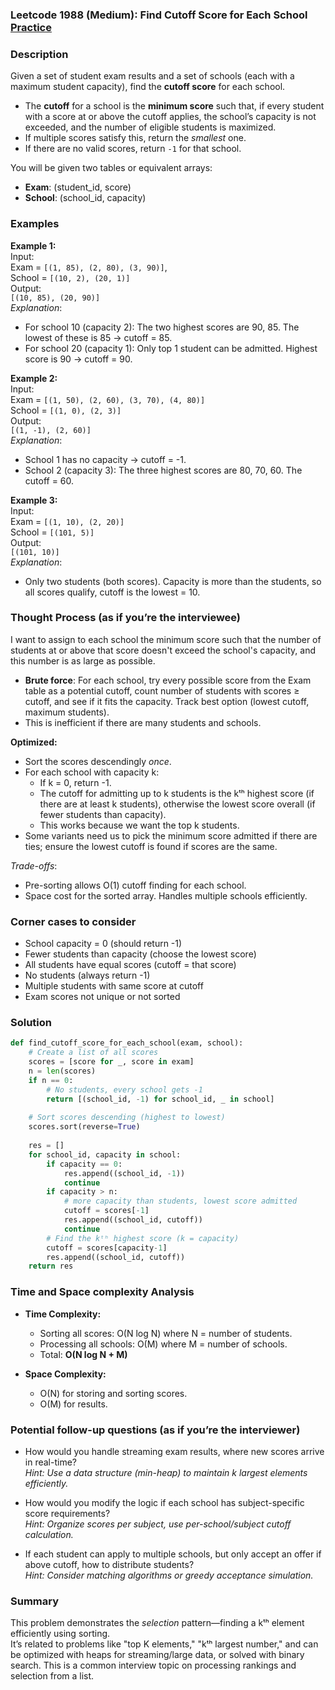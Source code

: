 ### Leetcode 1988 (Medium): Find Cutoff Score for Each School [Practice](https://leetcode.com/problems/find-cutoff-score-for-each-school)

### Description  
Given a set of student exam results and a set of schools (each with a maximum student capacity), find the **cutoff score** for each school.  
- The **cutoff** for a school is the **minimum score** such that, if every student with a score at or above the cutoff applies, the school’s capacity is not exceeded, and the number of eligible students is maximized.
- If multiple scores satisfy this, return the *smallest* one.
- If there are no valid scores, return `-1` for that school.

You will be given two tables or equivalent arrays:
- **Exam**: (student_id, score)
- **School**: (school_id, capacity)

### Examples  

**Example 1:**  
Input:  
Exam = `[(1, 85), (2, 80), (3, 90)]`,  
School = `[(10, 2), (20, 1)]`  
Output:  
`[(10, 85), (20, 90)]`  
*Explanation*:  
- For school 10 (capacity 2): The two highest scores are 90, 85. The lowest of these is 85 → cutoff = 85.  
- For school 20 (capacity 1): Only top 1 student can be admitted. Highest score is 90 → cutoff = 90.

**Example 2:**  
Input:  
Exam = `[(1, 50), (2, 60), (3, 70), (4, 80)]`  
School = `[(1, 0), (2, 3)]`  
Output:  
`[(1, -1), (2, 60)]`  
*Explanation*:  
- School 1 has no capacity → cutoff = -1.  
- School 2 (capacity 3): The three highest scores are 80, 70, 60. The cutoff = 60.

**Example 3:**  
Input:  
Exam = `[(1, 10), (2, 20)]`  
School = `[(101, 5)]`  
Output:  
`[(101, 10)]`  
*Explanation*:  
- Only two students (both scores). Capacity is more than the students, so all scores qualify, cutoff is the lowest = 10.

### Thought Process (as if you’re the interviewee)  

I want to assign to each school the minimum score such that the number of students at or above that score doesn't exceed the school's capacity, and this number is as large as possible.  
- **Brute force**: For each school, try every possible score from the Exam table as a potential cutoff, count number of students with scores ≥ cutoff, and see if it fits the capacity. Track best option (lowest cutoff, maximum students).
- This is inefficient if there are many students and schools.

**Optimized:**
- Sort the scores descendingly *once*.
- For each school with capacity k:
    - If k = 0, return -1.
    - The cutoff for admitting up to k students is the kᵗʰ highest score (if there are at least k students), otherwise the lowest score overall (if fewer students than capacity).
    - This works because we want the top k students.
- Some variants need us to pick the minimum score admitted if there are ties; ensure the lowest cutoff is found if scores are the same.

*Trade-offs*:  
- Pre-sorting allows O(1) cutoff finding for each school.
- Space cost for the sorted array. Handles multiple schools efficiently.

### Corner cases to consider  
- School capacity = 0 (should return -1)
- Fewer students than capacity (choose the lowest score)
- All students have equal scores (cutoff = that score)
- No students (always return -1)
- Multiple students with same score at cutoff
- Exam scores not unique or not sorted

### Solution

```python
def find_cutoff_score_for_each_school(exam, school):
    # Create a list of all scores
    scores = [score for _, score in exam]
    n = len(scores)
    if n == 0:
        # No students, every school gets -1
        return [(school_id, -1) for school_id, _ in school]
    
    # Sort scores descending (highest to lowest)
    scores.sort(reverse=True)
    
    res = []
    for school_id, capacity in school:
        if capacity == 0:
            res.append((school_id, -1))
            continue
        if capacity > n:
            # more capacity than students, lowest score admitted
            cutoff = scores[-1]
            res.append((school_id, cutoff))
            continue
        # Find the kᵗʰ highest score (k = capacity)
        cutoff = scores[capacity-1]
        res.append((school_id, cutoff))
    return res
```

### Time and Space complexity Analysis  

- **Time Complexity:**  
  - Sorting all scores: O(N log N) where N = number of students.
  - Processing all schools: O(M) where M = number of schools.
  - Total: **O(N log N + M)**

- **Space Complexity:**  
  - O(N) for storing and sorting scores.
  - O(M) for results.

### Potential follow-up questions (as if you’re the interviewer)  

- How would you handle streaming exam results, where new scores arrive in real-time?  
  *Hint: Use a data structure (min-heap) to maintain k largest elements efficiently.*

- How would you modify the logic if each school has subject-specific score requirements?  
  *Hint: Organize scores per subject, use per-school/subject cutoff calculation.*

- If each student can apply to multiple schools, but only accept an offer if above cutoff, how to distribute students?  
  *Hint: Consider matching algorithms or greedy acceptance simulation.*

### Summary
This problem demonstrates the *selection* pattern—finding a kᵗʰ element efficiently using sorting.  
It’s related to problems like "top K elements," "kᵗʰ largest number," and can be optimized with heaps for streaming/large data, or solved with binary search. This is a common interview topic on processing rankings and selection from a list.
